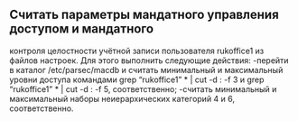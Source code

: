## Считать параметры мандатного управления доступом и мандатного
контроля целостности учётной записи пользователя rukoffice1 из файлов
настроек. Для этого выполнить следующие действия:
-перейти в каталог /etc/parsec/macdb и считать минимальный и
максимальный уровни доступа командами grep “rukoffice1” * | cut -d : -f 3 и
grep “rukoffice1” * | cut -d : -f 5, соответственно;
-считать минимальный и максимальный наборы неиерархических
категорий 4 и 6, соответственно.
